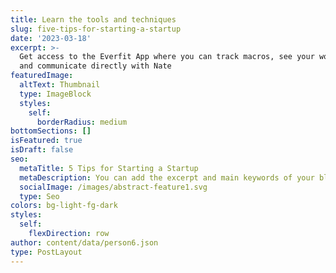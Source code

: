 ```yaml
---
title: Learn the tools and techniques
slug: five-tips-for-starting-a-startup
date: '2023-03-18'
excerpt: >-
  Get access to the Everfit App where you can track macros, see your workouts
  and communicate directly with Nate
featuredImage:
  altText: Thumbnail
  type: ImageBlock
  styles:
    self:
      borderRadius: medium
bottomSections: []
isFeatured: true
isDraft: false
seo:
  metaTitle: 5 Tips for Starting a Startup
  metaDescription: You can add the excerpt and main keywords of your blog post here.
  socialImage: /images/abstract-feature1.svg
  type: Seo
colors: bg-light-fg-dark
styles:
  self:
    flexDirection: row
author: content/data/person6.json
type: PostLayout
---
```

